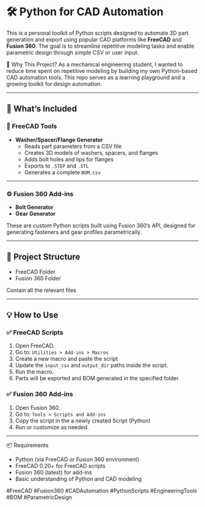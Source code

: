 # 🛠️ Python for CAD Automation

This is a personal toolkit of Python scripts designed to automate 3D part generation and export using popular CAD platforms like **FreeCAD** and **Fusion 360**. The goal is to streamline repetitive modeling tasks and enable parametric design through simple CSV or user input.

📌 Why This Project?
As a mechanical engineering student, I wanted to reduce time spent on repetitive modeling by building my own Python-based CAD automation tools. This repo serves as a learning playground and a growing toolkit for design automation.

---

## 🚀 What’s Included

### 📌 FreeCAD Tools
- **Washer/Spacer/Flange Generator**
  - Reads part parameters from a CSV file
  - Creates 3D models of washers, spacers, and flanges
  - Adds bolt holes and lips for flanges
  - Exports to `.STEP` and `.STL`
  - Generates a complete `BOM.csv`


---

### ⚙️ Fusion 360 Add-ins 
- **Bolt Generator**
- **Gear Generator**

These are custom Python scripts built using Fusion 360’s API, designed for generating fasteners and gear profiles parametrically.

---

## 📂 Project Structure
- FreeCAD Folder
- Fusion 360 Folder

Contain all the relevant files 


---

## 💡 How to Use

### ✅ FreeCAD Scripts
1. Open FreeCAD.
2. Go to: `Utilities > Add-ins > Macros`
3. Create a new macro and paste the script 
4. Update the `input_csv` and `output_dir` paths inside the script.
5. Run the macro.
6. Parts will be exported and BOM generated in the specified folder.

### ✅ Fusion 360 Add-ins
1. Open Fusion 360.
2. Go to: `Tools > Scripts and Add-ins`
3. Copy the script in the a newly created Script (Python)
4. Run or customize as needed. 

---

📦 Requirements
- Python (via FreeCAD or Fusion 360 environment)
- FreeCAD 0.20+ for FreeCAD scripts
-  Fusion 360 (latest) for add-ins
-  Basic understanding of Python and CAD modeling

#FreeCAD #Fusion360 #CADAutomation #PythonScripts #EngineeringTools #BOM #ParametricDesign
